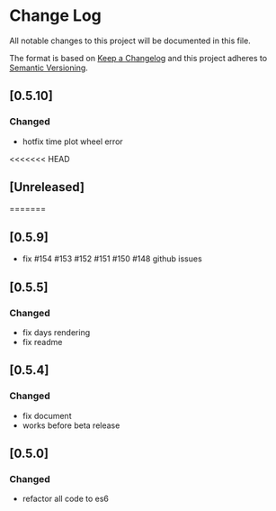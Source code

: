 # Change Log
All notable changes to this project will be documented in this file.

The format is based on [Keep a Changelog](http://keepachangelog.com/) 
and this project adheres to [Semantic Versioning](http://semver.org/).

## [0.5.10]
### Changed
- hotfix time plot wheel error

<<<<<<< HEAD
## [Unreleased]
=======
## [0.5.9]
- fix #154 #153 #152 #151 #150 #148 github issues

## [0.5.5] 
### Changed
- fix days rendering
- fix readme


## [0.5.4] 
### Changed
- fix document
- works before beta release


## [0.5.0] 
### Changed
- refactor all code to es6
